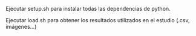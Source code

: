 Ejecutar setup.sh para instalar todas las dependencias de python.

Ejecutar load.sh para obtener los resultados utilizados en el estudio (.csv, imágenes...)
